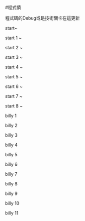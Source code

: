 #程式債

程式碼的Debug或是技術關卡在這更新

start~

start 1 ~

start 2 ~

start 3 ~

start 4 ~

start 5 ~

start 6 ~

start 7 ~

start 8 ~

billy 1

billy 2

billy 3

billy 4

billy 5

billy 6

billy 7

billy 8

billy 9

billy 10

billy 11